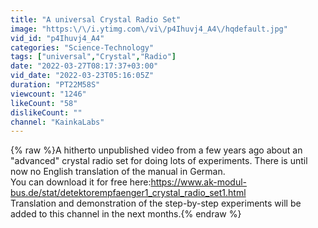 ```yaml
---
title: "A universal Crystal Radio Set"
image: "https:\/\/i.ytimg.com\/vi\/p4Ihuvj4_A4\/hqdefault.jpg"
vid_id: "p4Ihuvj4_A4"
categories: "Science-Technology"
tags: ["universal","Crystal","Radio"]
date: "2022-03-27T08:17:37+03:00"
vid_date: "2022-03-23T05:16:05Z"
duration: "PT22M58S"
viewcount: "1246"
likeCount: "58"
dislikeCount: ""
channel: "KainkaLabs"
---
```

{% raw %}A hitherto unpublished video from a few years ago about an &quot;advanced&quot; crystal radio set for doing lots of experiments. There is until now no English translation of the manual in German.<br />You can download it for free here:<a rel="nofollow" target="blank" href="https://www.ak-modul-bus.de/stat/detektorempfaenger1_crystal_radio_set1.html">https://www.ak-modul-bus.de/stat/detektorempfaenger1_crystal_radio_set1.html</a><br />Translation and demonstration of the step-by-step experiments will be added to this channel in the next months.{% endraw %}

